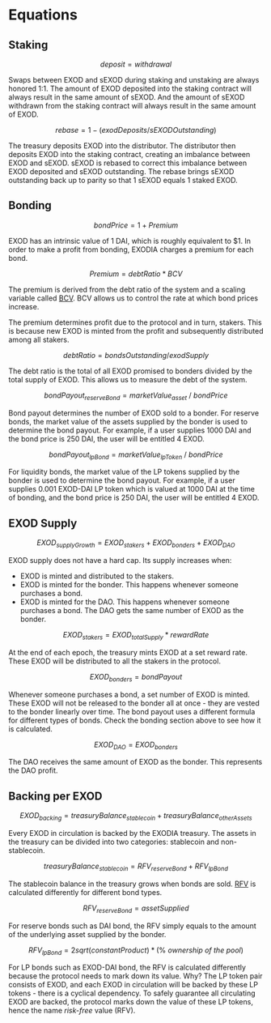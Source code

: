 # Equations

## Staking

$$
deposit = withdrawal
$$

Swaps between EXOD and sEXOD during staking and unstaking are always honored 1:1. The amount of EXOD deposited into the staking contract will always result in the same amount of sEXOD. And the amount of sEXOD withdrawn from the staking contract will always result in the same amount of EXOD.

$$
rebase = 1 - ( exodDeposits / sEXODOutstanding )
$$

The treasury deposits EXOD into the distributor. The distributor then deposits EXOD into the staking contract, creating an imbalance between EXOD and sEXOD. sEXOD is rebased to correct this imbalance between EXOD deposited and sEXOD outstanding. The rebase brings sEXOD outstanding back up to parity so that 1 sEXOD equals 1 staked EXOD.

## Bonding

$$
bond Price = 1 + Premium
$$

EXOD has an intrinsic value of 1 DAI, which is roughly equivalent to $1. In order to make a profit from bonding, EXODIA charges a premium for each bond.

$$
Premium = debt Ratio * BCV
$$

The premium is derived from the debt ratio of the system and a scaling variable called [BCV](glossary.md#bcv). BCV allows us to control the rate at which bond prices increase.

The premium determines profit due to the protocol and in turn, stakers. This is because new EXOD is minted from the profit and subsequently distributed among all stakers.

$$
debt Ratio = bondsOutstanding/exodSupply
$$

The debt ratio is the total of all EXOD promised to bonders divided by the total supply of EXOD. This allows us to measure the debt of the system.

$$
bondPayout_{reserveBond} = marketValue_{asset}\ /\ bondPrice
$$

Bond payout determines the number of EXOD sold to a bonder. For reserve bonds, the market value of the assets supplied by the bonder is used to determine the bond payout. For example, if a user supplies 1000 DAI and the bond price is 250 DAI, the user will be entitled 4 EXOD.

$$
bondPayout_{lpBond} = marketValue_{lpToken}\ /\ bondPrice
$$

For liquidity bonds, the market value of the LP tokens supplied by the bonder is used to determine the bond payout. For example, if a user supplies 0.001 EXOD-DAI LP token which is valued at 1000 DAI at the time of bonding, and the bond price is 250 DAI, the user will be entitled 4 EXOD.

## EXOD Supply

$$
EXOD_{supplyGrowth} = EXOD_{stakers} + EXOD_{bonders} + EXOD_{DAO}
$$

EXOD supply does not have a hard cap. Its supply increases when:

* EXOD is minted and distributed to the stakers.
* EXOD is minted for the bonder. This happens whenever someone purchases a bond.
* EXOD is minted for the DAO. This happens whenever someone purchases a bond. The DAO gets the same number of EXOD as the bonder.

$$
EXOD_{stakers} = EXOD_{totalSupply} * rewardRate
$$

At the end of each epoch, the treasury mints EXOD at a set reward rate. These EXOD will be distributed to all the stakers in the protocol.

$$
EXOD_{bonders} = bondPayout
$$

Whenever someone purchases a bond, a set number of EXOD is minted. These EXOD will not be released to the bonder all at once - they are vested to the bonder linearly over time. The bond payout uses a different formula for different types of bonds. Check the bonding section above to see how it is calculated.

$$
EXOD_{DAO} = EXOD_{bonders}
$$

The DAO receives the same amount of EXOD as the bonder. This represents the DAO profit.

## Backing per EXOD

$$
EXOD_{backing} = treasuryBalance_{stablecoin} + treasuryBalance_{otherAssets}
$$

Every EXOD in circulation is backed by the EXODIA treasury. The assets in the treasury can be divided into two categories: stablecoin and non-stablecoin.

$$
treasuryBalance_{stablecoin} = RFV_{reserveBond} + RFV_{lpBond}
$$

The stablecoin balance in the treasury grows when bonds are sold. [RFV](glossary.md#rfv) is calculated differently for different bond types.

$$
RFV_{reserveBond} = assetSupplied
$$

For reserve bonds such as DAI bond, the RFV simply equals to the amount of the underlying asset supplied by the bonder.

$$
RFV_{lpBond} = 2sqrt(constantProduct) * (\%\ ownership\ of\ the\ pool)
$$

For LP bonds such as EXOD-DAI bond, the RFV is calculated differently because the protocol needs to mark down its value. Why? The LP token pair consists of EXOD, and each EXOD in circulation will be backed by these LP tokens - there is a cyclical dependency. To safely guarantee all circulating EXOD are backed, the protocol marks down the value of these LP tokens, hence the name _risk-free_ value (RFV).
